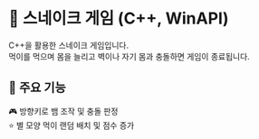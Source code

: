 # 🐍 스네이크 게임 (C++, WinAPI)

C++을 활용한 스네이크 게임입니다.  
먹이를 먹으며 몸을 늘리고 벽이나 자기 몸과 충돌하면 게임이 종료됩니다.    

## 📌 주요 기능  
🎮 방향키로 뱀 조작 및 충돌 판정  
⭐ 별 모양 먹이 랜덤 배치 및 점수 증가  
